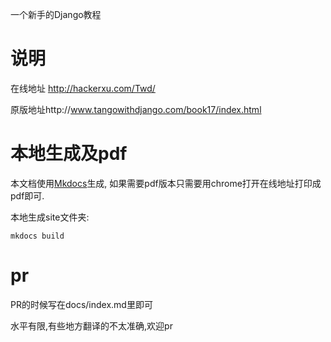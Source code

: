 一个新手的Django教程 

# 说明

在线地址 http://hackerxu.com/Twd/

原版地址http://www.tangowithdjango.com/book17/index.html

# 本地生成及pdf

本文档使用[Mkdocs](http://www.mkdocs.org/)生成, 如果需要pdf版本只需要用chrome打开在线地址打印成pdf即可.

本地生成site文件夹:

    mkdocs build 

# pr

PR的时候写在docs/index.md里即可

水平有限,有些地方翻译的不太准确,欢迎pr
